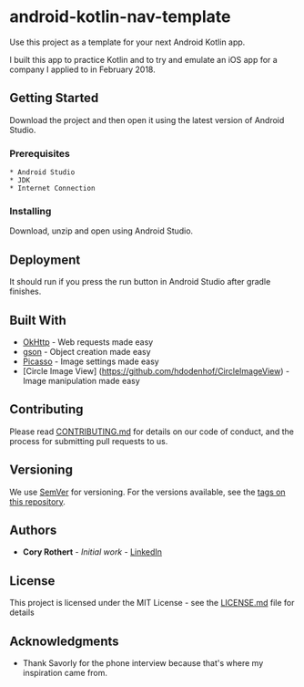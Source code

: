 # android-kotlin-nav-template

Use this project as a template for your next Android Kotlin app.

I built this app to practice Kotlin and to try and emulate an iOS app for a company I applied to in February 2018.

## Getting Started

Download the project and then open it using the latest version of Android Studio.

### Prerequisites

```
* Android Studio
* JDK
* Internet Connection
```

### Installing

Download, unzip and open using Android Studio.

## Deployment

It should run if you press the run button in Android Studio after gradle finishes.

## Built With

* [OkHttp](https://github.com/square/okhttp) - Web requests made easy
* [gson](https://github.com/google/gson) - Object creation made easy
* [Picasso](https://github.com/square/picasso) - Image settings made easy
* [Circle Image View] (https://github.com/hdodenhof/CircleImageView) - Image manipulation made easy

## Contributing

Please read [CONTRIBUTING.md](https://gist.github.com/PurpleBooth/b24679402957c63ec426) for details on our code of conduct, and the process for submitting pull requests to us.

## Versioning

We use [SemVer](http://semver.org/) for versioning. For the versions available, see the [tags on this repository](https://github.com/your/project/tags).

## Authors

* **Cory Rothert** - *Initial work* - [LinkedIn](https://www.linkedin.com/in/cory-rothert/)

## License

This project is licensed under the MIT License - see the [LICENSE.md](LICENSE.md) file for details

## Acknowledgments

* Thank Savorly for the phone interview because that's where my inspiration came from.
